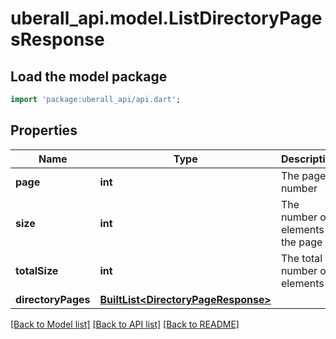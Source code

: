 # uberall_api.model.ListDirectoryPagesResponse

## Load the model package
```dart
import 'package:uberall_api/api.dart';
```

## Properties
Name | Type | Description | Notes
------------ | ------------- | ------------- | -------------
**page** | **int** | The page number | [optional] 
**size** | **int** | The number of elements in the page | [optional] 
**totalSize** | **int** | The total number of elements | [optional] 
**directoryPages** | [**BuiltList&lt;DirectoryPageResponse&gt;**](DirectoryPageResponse.md) |  | [optional] 

[[Back to Model list]](../README.md#documentation-for-models) [[Back to API list]](../README.md#documentation-for-api-endpoints) [[Back to README]](../README.md)


